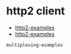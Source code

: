 # http2 client

- [http2-examples](https://github.com/fstab/http2-examples)
- [http2-examples](https://github.com/fstab/http2-examples.git)
```
multiplexing-examples
```